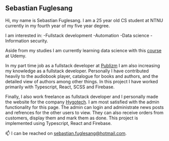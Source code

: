 ## Sebastian Fuglesang

Hi, my name is Sebastian Fuglesang. 
I am a 25 year old CS student at NTNU currently in my fourth year of my five year degree. 

I am interested in: 
-Fullstack development
-Automation
-Data science
-Information security.

Aside from my studies I am currently learning data science with this [course](https://www.udemy.com/course/python-for-machine-learning-data-science-masterclass/) at Udemy. 

In my part time job as a fullstack developer at [Publizm](https://publizm.no/) I am also increasing my knowledge as a fullstack developer.
Personally I have contributed heavily to the audiobook player, catalogue for books and authors, and the detailed view of authors among other things.
In this project I have worked primarily with Typescript, React, SCSS and Firebase.

Finally, I also work freelance as fullstack developer and I personally made the website for the company [Hygotech](https://hygotech.com).
I am most satisfied with the admin functionality for this page. 
The admin can login and administrate news posts and refrences for the other users to view.
They can also receive orders from customers, display them and mark them as done.
This project is implemented using Typescript, React and Firebase.

📫 I can be reached on sebastian.fuglesang@hotmail.com.

<!---
sebastian-fuglesang/sebastian-fuglesang is a ✨ special ✨ repository because its `README.md` (this file) appears on your GitHub profile.
You can click the Preview link to take a look at your changes.
--->
